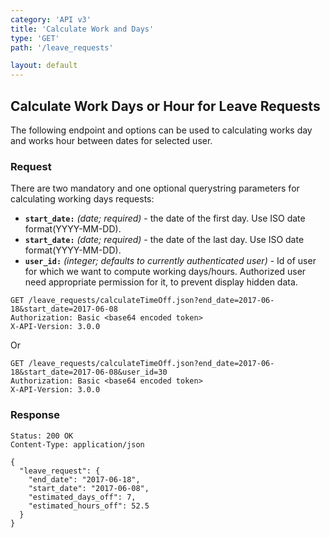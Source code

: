 ```yaml
---
category: 'API v3' 
title: 'Calculate Work and Days'
type: 'GET'
path: '/leave_requests'

layout: default
---
```


## Calculate Work Days or Hour for Leave Requests

The following endpoint and options can be used to calculating works day and works hour between dates for selected user.

### Request

There are two mandatory and one optional querystring parameters for calculating working days requests:

 - **`start_date:`** *(date; required)* - the date of the first day. Use ISO date format(YYYY-MM-DD).
 - **`start_date:`** *(date; required)* - the date of the last day. Use ISO date format(YYYY-MM-DD). 
 - **`user_id:`** *(integer; defaults to currently authenticated user)* - Id of user for which we want to compute working days/hours. Authorized user need appropriate permission for it, to prevent display hidden data. 


```
GET /leave_requests/calculateTimeOff.json?end_date=2017-06-18&start_date=2017-06-08
Authorization: Basic <base64 encoded token> 
X-API-Version: 3.0.0
```

Or

```
GET /leave_requests/calculateTimeOff.json?end_date=2017-06-18&start_date=2017-06-08&user_id=30
Authorization: Basic <base64 encoded token> 
X-API-Version: 3.0.0
```

### Response
```
Status: 200 OK
Content-Type: application/json
```

```
{
  "leave_request": {
    "end_date": "2017-06-18",
    "start_date": "2017-06-08",
    "estimated_days_off": 7,
    "estimated_hours_off": 52.5
  }
}
```
